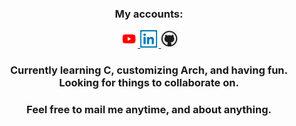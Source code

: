 <div id="badges" align="center">
  <h3>My accounts: </h3>
  <a href="https://www.youtube.com/channel/UCh1grW57wBTkP6vlFwSULiQ">
    <img src="youtube.png" height="28" alt="Youtube logo"/>
  </a>
  
  <a href="https://www.linkedin.com/in/piotr-marendowski-350728262/">
    <img src="linkedin.png" height="28" alt="Linkedin logo"/>
  </a>
  
  <a href="https://github.com/piotr-marendowski">
    <img src="github.png" height="28" alt="Github logo"/>
  </a>
</div>

<div id="header" align="center">
  <h3>Currently learning C, customizing Arch, and having fun. Looking for things to collaborate on.</h3>
  <h3>Feel free to mail me anytime, and about anything.</h3>
</div>

